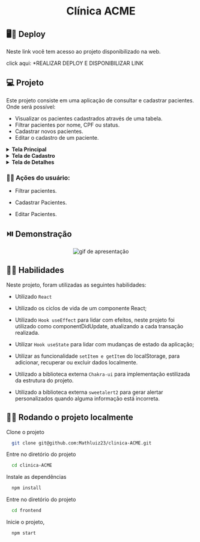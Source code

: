 <h1 align="center"> Clínica ACME </h1>

## 🖥️📱 Deploy
Neste link você tem acesso ao projeto disponibilizado na web.

click aqui: *REALIZAR DEPLOY E DISPONIBILIZAR LINK

## 💻 Projeto

Este projeto consiste em uma aplicação de  consultar e cadastrar pacientes. Onde será possível:
- Visualizar os pacientes cadastrados através de uma tabela.
- Filtrar pacientes por nome, CPF ou status.
- Cadastrar novos pacientes.
- Editar o cadastro de um paciente.


<details>
  <summary><strong>Tela Principal</strong></summary><br />
  
  ### Na tela principal você pode visualizar tabela com todos os pacientes cadastrados, contendo informações resumidas sobre cada um deles com:
- Nome
- CPF
- Status

 ### Pesquisar pacientes cadastrados, filtrando por nome, CPF e status.
 ### Botão de cadastrar pacientes, levará para uma página de cadastro.
 ### Clicando em ver detalhes na linha da tabela de cada paciente, levará para uma página de detahes de cada paciente, contendo todas as informações cadastradas.
 
 
 ## ⏯️ Demonstração

<div align="center">
    <img alt="gif de apresentação" src=""/>
</div>

</details>


<details>
  <summary><strong>Tela de Cadastro</strong></summary><br />
  
  ### Nesta tela você poderá realizar o cadastro de um novo paciente. Na página inicial, clicando em cadastrar paciente, você é encaminhado para esta página, onde há um formulário com os seguintes campos para preenchimento:
- Nome (obrigatório)
- Email (obrigatório)
- Data de Nascimento (obrigatório)
- CPF (obrigatório)
- Endereço (opcional)
- Cidade (obrigatório)
- Celular (obrigatório)
- Sexo (obrigatório)
- Status (obrigatório)

  Após o preenchimento das informações obrigatórias, será possível cadastrar o paciente clicando no botão de Enviar. 
  Caso todos os campos sejam válidos, você receberá a mensagem `Paciente cadastrado com sucesso` , caso algum dos campos seja inválido ou o CPF informado já tenha sido cadastrado, você receberá uma `mensagem de erro` no campo referente a informação.


### ⏯️ Demonstração

<div align="center">
    <img alt="gif de apresentação" src=""/>
</div>

</details>




<details>
  <summary><strong>Tela de Detalhes</strong></summary><br />
  
  ### Nesta tela você poderá visualizar as informações completas de cada paciente:
- Nome
- Email
- Data de Nascimento
- CPF
- Endereço
- Cidade
- Celular
- Sexo
- Status

### Também será possível editar o cadastro do paciente. Clicando no botão editar, irá habilitar os campos para modificar as informações. Após feita a alteração, para salvar as alterações, basta clicar no botão salvar(você receberá uma mensagem de confirmação que o paciente foi atualizado).


### ⏯️ Demonstração

<div align="center">
    <img alt="gif de apresentação" src=""/>
</div>

</details>




### 👨‍💻 Ações do usuário:

 - Filtrar pacientes.
 
 - Cadastrar Pacientes.
 
 - Editar Pacientes.
 


## ⏯️ Demonstração

<div align="center">
    <img alt="gif de apresentação" src=""/>
</div>

## 👨‍🔧 Habilidades

Neste projeto, foram utilizadas as seguintes habilidades:

- Utilizado `React`

- Utilizado os ciclos de vida de um componente React;

- Utilizado `Hook useEffect` para lidar com efeitos, neste projeto foi utilizado como componentDidUpdate, atualizando a cada transação realizada.

- Utilizar `Hook useState` para lidar com mudanças de estado da aplicação;

- Utilizar as funcionalidade `setItem e getItem` do localStorage, para adicionar, recuperar ou excluir dados localmente.

- Utilizado a biblioteca externa `Chakra-ui` para implementação estilizada da estrutura do projeto.

- Utilizado a biblioteca externa `sweetalert2` para gerar alertar personalizados quando alguma informação está incorreta.



## 👨‍💻 Rodando o projeto localmente

Clone o projeto

```bash
  git clone git@github.com:Mathluiz23/clinica-ACME.git
```

Entre no diretório do projeto

```bash
  cd clinica-ACME
```

Instale as dependências

```bash
  npm install
```

Entre no diretório do projeto

```bash
  cd frontend
```

Inicie o projeto, 

```bash
  npm start
```
